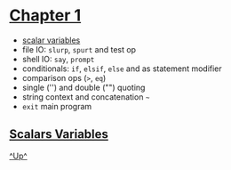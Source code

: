 

[Chapter 1](../menu.md)
========================


   * [scalar variables](#scalar-variables)
   * file IO: `slurp`, `spurt` and test op
   * shell IO: `say`, `prompt`
   * conditionals: `if`, `elsif`, `else` and as statement modifier
   * comparison ops (`>`, `eq`)
   * single ('') and double ("") quoting
   * string context and  concatenation `~`
   * `exit` main program

   

[Scalars Variables](#chapter-1)
-------------------------------



[^Up^](#chapter-1)
   